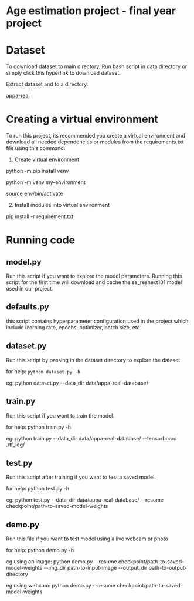 # Age estimation project - final year project

# Dataset

To download dataset to main directory. Run bash script in data directory or simply click this hyperlink to download dataset.

Extract dataset and to a directory.

[appa-real](http://158.109.8.102/AppaRealAge/appa-real-release.zip)

# Creating a virtual environment

To run this project, its recommended you create a virtual environment and download all needed dependencies or modules from the
requirements.txt file using this command.

1. Create virtual environment

python -m pip install venv

python -m venv my-environment

source env/bin/activate

2. Install modules into virtual environment

pip install -r requirement.txt


# Running code

## model.py

Run this script if you want to explore the model parameters. Running this script for the first time will download and cache
the se_resnext101 model used in our project.

## defaults.py

this script contains hyperparameter configuration used in the project which include learning rate, epochs, optimizer, batch size, etc.

## dataset.py

Run this script by passing in the dataset directory to explore the dataset. 

for help: `python dataset.py -h`

eg: python dataset.py --data_dir data/appa-real-database/

## train.py

Run this script if you want to train the model.

for help: python train.py -h

eg: python train.py --data_dir data/appa-real-database/ --tensorboard ./tf_log/


## test.py

Run this script after training if you want to test a saved model.

for help: python test.py -h

eg: python test.py --data_dir data/appa-real-database/ --resume checkpoint/path-to-saved-model-weights

## demo.py

Run this file if you want to test model using a live webcam or photo

for help: python demo.py -h

eg using an image: python demo.py --resume checkpoint/path-to-saved-model-weights --img_dir path-to-input-image --output_dir path-to-output-directory

eg using webcam: python demo.py --resume checkpoint/path-to-saved-model-weights


